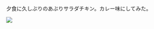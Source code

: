 夕食に久しぶりのあぶりサラダチキン。カレー味にしてみた。

![](https://photos.old.apkas.net/medium/202503/20250305-AC200050.webp)
